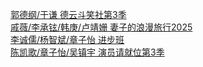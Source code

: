 [郭德纲/于谦  德云斗笑社第3季](https://fktv.me/movie/detail/55dba8db9670b828)  
[戚薇/李承铉/韩庚/卢靖姗   妻子的浪漫旅行2025](https://fktv.me/movie/detail/9bba50087945b603)  
[李诚儒/杨智斌/章子怡   进步班](https://fktv.me/movie/detail/d6e0835938107da6)  
[陈凯歌/章子怡/吴镇宇   演员请就位第3季](https://fktv.me/movie/detail/de3c7a168d37a883)  

